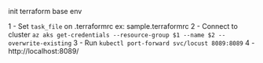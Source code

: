 init terraform base env

1 - Set `task_file` on .terraformrc ex: sample.terraformrc
2 - Connect to cluster `az aks get-credentials --resource-group $1 --name $2 --overwrite-existing`
3 - Run `kubectl port-forward svc/locust 8089:8089`
4 - http://localhost:8089/